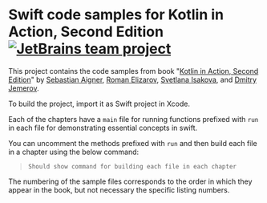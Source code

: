 # Swift code samples for Kotlin in Action, Second Edition [![JetBrains team project](https://jb.gg/badges/team-flat-square.svg)](https://confluence.jetbrains.com/display/ALL/JetBrains+on+GitHub) 

This project contains the code samples from book "[Kotlin in Action, Second Edition](http://kotl.in/in-action)"
by [Sebastian Aigner](https://twitter.com/sebi_io), [Roman Elizarov](https://twitter.com/relizarov), [Svetlana Isakova](https://twitter.com/sveta_isakova),
and [Dmitry Jemerov](https://twitter.com/intelliyole).

To build the project, import it as Swift project in Xcode.

Each of the chapters have a `main` file for running functions prefixed with `run` in 
each file for demonstrating essential concepts in swift.

You can uncomment the methods prefixed with `run` and then build each file in a chapter using the below command:
>`Should show command for building each file in each chapter`


The numbering of the sample files corresponds to the order in which they
appear in the book, but not necessary the specific listing numbers.

